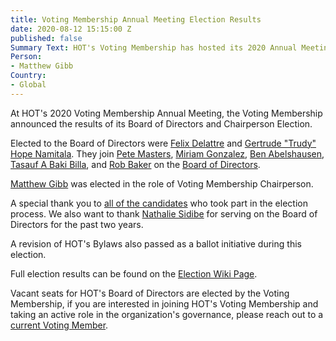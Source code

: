 ```yaml
---
title: Voting Membership Annual Meeting Election Results
date: 2020-08-12 15:15:00 Z
published: false
Summary Text: HOT's Voting Membership has hosted its 2020 Annual Meeting
Person:
- Matthew Gibb
Country:
- Global
---
```


At HOT's 2020 Voting Membership Annual Meeting, the Voting Membership announced the results of its Board of Directors and Chairperson Election.

Elected to the Board of Directors were [Felix Delattre](https://www.hotosm.org/people/felix-delattre/) and [Gertrude "Trudy" Hope Namitala](https://www.hotosm.org/people/gertrude-trudy-hope-namitala/). They join [Pete Masters](https://www.hotosm.org/people/pete-masters/), [Miriam Gonzalez](https://www.hotosm.org/people/miriam-gonzalez/), [Ben Abelshausen](https://www.hotosm.org/people/ben-abelshausen/), [Tasauf A Baki Billa](https://www.hotosm.org/people/tasauf-a-baki-billah-ribin/), and [Rob Baker](https://www.hotosm.org/people/rob-baker/) on the [Board of Directors](https://www.hotosm.org/board).

[Matthew Gibb](https://www.hotosm.org/people/matthew-gibb/) was elected in the role of Voting Membership Chairperson.

A special thank you to [all of the candidates](https://wiki.openstreetmap.org/wiki/Humanitarian_OSM_Team/Board_Elections_2020#Nominations_for_Humanitarian_OpenStreetMap_Team_Board_of_Directors) who took part in the election process. We also want to thank [Nathalie Sidibe](https://www.hotosm.org/people/nathalie-sidibe/) for serving on the Board of Directors for the past two years.

A revision of HOT's Bylaws also passed as a ballot initiative during this election.

Full election results can be found on the [Election Wiki Page](https://wiki.openstreetmap.org/wiki/Humanitarian_OSM_Team/Board_Elections_2020).

Vacant seats for HOT's Board of Directors are elected by the Voting Membership, if you are interested in joining HOT's Voting Membership and taking an active role in the organization's governance, please reach out to a [current Voting Member](https://www.hotosm.org/voting-members).
